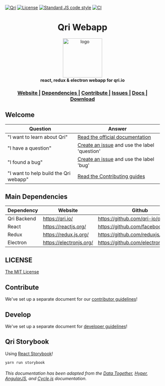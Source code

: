 [![Qri](https://img.shields.io/badge/made%20by-qri-magenta.svg?style=flat-square)](https://qri.io) [![License](https://img.shields.io/github/license/qri-io/frontend.svg?style=flat-square)](./LICENSE) [![Standard JS code style](https://img.shields.io/badge/code%20style-standardJS-green.svg?style=flat-square)](https://standardjs.com/) [![CI](https://img.shields.io/circleci/project/github/qri-io/frontend.svg?style=flat-square)](https://circleci.com/gh/qri-io/frontend)

<h1 align="center">Qri Webapp</h1>

<div align="center">
  <img alt="logo" src="https://qri.io/img/blobs/blob_trio.png" width="128">
</div>
<div align="center">
  <strong>react, redux & electron webapp for qri.io</strong>
</div>

<div align="center">
  <h3>
    <a href="https://qri.io">
      Website
    </a>
    <span> | </span>
    <a href="#dependencies">
      Dependencies
    </a>
    <span> | </span>
    <a href="https://github.com/qri-io/frontend/CONTRIBUTOR.md">
      Contribute
    </a>
    <span> | </span>
    <a href="https://github.com/qri-io/frontend/issues">
      Issues
    </a>
     <span> | </span>
    <a href="https://qri.io/docs/">
      Docs
    </a>
     <span> | </span>
    <a href="https://qri.io/download/">
      Download
    </a>
  </h3>
</div>

## Welcome

| Question | Answer |
|--------|-------|
| "I want to learn about Qri" | [Read the official documentation](https://qri.io/docs/) |
| "I have a question" | [Create an issue](https://github.com/qri-io/frontend/issues) and use the label 'question' |
| "I found a bug" | [Create an issue](https://github.com/qri-io/frontend/issues) and use the label 'bug' |
| "I want to help build the Qri webapp" | [Read the Contributing guides](https://github.com/qri-io/frontend/CONTRIBUTOR.md) |

<a id="dependencies"></a>
## Main Dependencies

| Dependency | Website | Github |
|------|------|------|
| Qri Backend | https://qri.io/ | https://github.com/qri-io/qri/ |
| React | https://reactjs.org/ | https://github.com/facebook/react/ |
| Redux | https://redux.js.org/ | https://github.com/reduxjs/redux |
| Electron | https://electronjs.org/ | https://github.com/electron/electron |


## LICENSE

[The MIT License](https://github.com/cyclejs/cyclejs/blob/master/LICENSE)

## Contribute

We've set up a separate document for our [contributor guidelines](https://github.com/qri-io/frontend/blob/master/CONTRIBUTOR.md)!

## Develop

We've set up a separate document for [developer guidelines](https://github.com/qri-io/frontend/blob/master/DEVELOPER.md)!

## Qri Storybook

Using [React Storybook](https://storybook.js.org/docs/guides/guide-react)!

```shell
yarn run storybook
```


###### This documentation has been adapted from the [Data Together](https://github.com/datatogether/datatogether), [Hyper](https://github.com/zeit/hyper), [AngularJS](https://github.com/angular/angularJS), and [Cycle.js](https://github.com/cyclejs/cyclejs) documentation.
